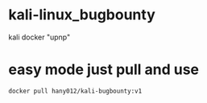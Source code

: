 # kali-linux_bugbounty
kali docker "upnp"

# easy mode just pull and use
    docker pull hany012/kali-bugbounty:v1

